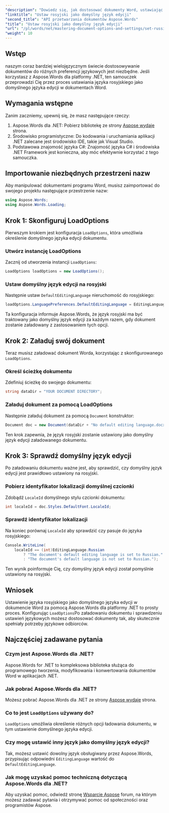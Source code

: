 ```yaml
---
"description": "Dowiedz się, jak dostosować dokumenty Word, ustawiając język rosyjski jako domyślny język edycji za pomocą Aspose.Words dla platformy .NET. Ten przewodnik krok po kroku."
"linktitle": "Ustaw rosyjski jako domyślny język edycji"
"second_title": "API przetwarzania dokumentów Aspose.Words"
"title": "Ustaw rosyjski jako domyślny język edycji"
"url": "/pl/words/net/mastering-document-options-and-settings/set-russian-as-default-edit-language/"
"weight": 10
---
```


## Wstęp

naszym coraz bardziej wielojęzycznym świecie dostosowywanie dokumentów do różnych preferencji językowych jest niezbędne. Jeśli korzystasz z Aspose.Words dla platformy .NET, ten samouczek przeprowadzi Cię przez proces ustawiania języka rosyjskiego jako domyślnego języka edycji w dokumentach Word. 

## Wymagania wstępne

Zanim zaczniemy, upewnij się, że masz następujące rzeczy:

1. Aspose.Words dla .NET: Pobierz bibliotekę ze strony [Aspose wydaje](https://releases.aspose.com/words/net/) strona.
2. Środowisko programistyczne: Do kodowania i uruchamiania aplikacji .NET zalecane jest środowisko IDE, takie jak Visual Studio.
3. Podstawowa znajomość języka C#: Znajomość języka C# i środowiska .NET Framework jest konieczna, aby móc efektywnie korzystać z tego samouczka.

## Importowanie niezbędnych przestrzeni nazw

Aby manipulować dokumentami programu Word, musisz zaimportować do swojego projektu następujące przestrzenie nazw:

```csharp
using Aspose.Words;
using Aspose.Words.Loading;
```

## Krok 1: Skonfiguruj LoadOptions

Pierwszym krokiem jest konfiguracja `LoadOptions`, która umożliwia określenie domyślnego języka edycji dokumentu.

### Utwórz instancję LoadOptions

Zacznij od utworzenia instancji `LoadOptions`:

```csharp
LoadOptions loadOptions = new LoadOptions();
```

### Ustaw domyślny język edycji na rosyjski

Następnie ustaw `DefaultEditingLanguage` nieruchomość do rosyjskiego:

```csharp
loadOptions.LanguagePreferences.DefaultEditingLanguage = EditingLanguage.Russian;
```

Ta konfiguracja informuje Aspose.Words, że język rosyjski ma być traktowany jako domyślny język edycji za każdym razem, gdy dokument zostanie załadowany z zastosowaniem tych opcji.

## Krok 2: Załaduj swój dokument

Teraz musisz załadować dokument Worda, korzystając z skonfigurowanego `LoadOptions`.

### Określ ścieżkę dokumentu

Zdefiniuj ścieżkę do swojego dokumentu:

```csharp
string dataDir = "YOUR DOCUMENT DIRECTORY";
```

### Załaduj dokument za pomocą LoadOptions

Następnie załaduj dokument za pomocą `Document` konstruktor:

```csharp
Document doc = new Document(dataDir + "No default editing language.docx", loadOptions);
```

Ten krok zapewnia, że język rosyjski zostanie ustawiony jako domyślny język edycji załadowanego dokumentu.

## Krok 3: Sprawdź domyślny język edycji

Po załadowaniu dokumentu ważne jest, aby sprawdzić, czy domyślny język edycji jest prawidłowo ustawiony na rosyjski.

### Pobierz identyfikator lokalizacji domyślnej czcionki

Zdobądź `LocaleId` domyślnego stylu czcionki dokumentu:

```csharp
int localeId = doc.Styles.DefaultFont.LocaleId;
```

### Sprawdź identyfikator lokalizacji

Na koniec porównaj `LocaleId` aby sprawdzić czy pasuje do języka rosyjskiego:

```csharp
Console.WriteLine(
    localeId == (int)EditingLanguage.Russian
        ? "The document's default editing language is set to Russian."
        : "The document's default language is not set to Russian.");
```

Ten wynik poinformuje Cię, czy domyślny język edycji został pomyślnie ustawiony na rosyjski.

## Wniosek

Ustawienie języka rosyjskiego jako domyślnego języka edycji w dokumencie Word za pomocą Aspose.Words dla platformy .NET to prosty proces. Konfigurując `LoadOptions`Po załadowaniu dokumentu i sprawdzeniu ustawień językowych możesz dostosować dokumenty tak, aby skutecznie spełniały potrzeby językowe odbiorców.

## Najczęściej zadawane pytania

### Czym jest Aspose.Words dla .NET?

Aspose.Words for .NET to kompleksowa biblioteka służąca do programowego tworzenia, modyfikowania i konwertowania dokumentów Word w aplikacjach .NET.

### Jak pobrać Aspose.Words dla .NET?

Możesz pobrać Aspose.Words dla .NET ze strony [Aspose wydaje](https://releases.aspose.com/words/net/) strona.

### Co to jest `LoadOptions` używany do?

`LoadOptions` umożliwia określenie różnych opcji ładowania dokumentu, w tym ustawienie domyślnego języka edycji.

### Czy mogę ustawić inny język jako domyślny język edycji?

Tak, możesz ustawić dowolny język obsługiwany przez Aspose.Words, przypisując odpowiedni `EditingLanguage` wartość do `DefaultEditingLanguage`.

### Jak mogę uzyskać pomoc techniczną dotyczącą Aspose.Words dla .NET?

Aby uzyskać pomoc, odwiedź stronę [Wsparcie Aspose](https://forum.aspose.com/c/words/8) forum, na którym możesz zadawać pytania i otrzymywać pomoc od społeczności oraz programistów Aspose.